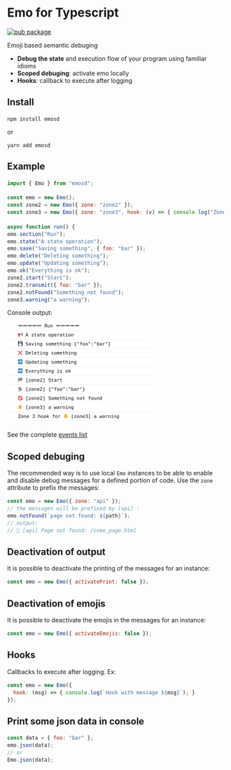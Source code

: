 # Emo for Typescript

[![pub package](https://img.shields.io/npm/v/emosd)](https://www.npmjs.com/package/emosd)

Emoji based semantic debuging

- **Debug the state** and execution flow of your program using familiar idioms
- **Scoped debuging**: activate emo locally
- **Hooks**: callback to execute after logging

## Install

```
npm install emosd
```
or
```
yarn add emosd
```

## Example

   ```javascript
import { Emo } from "emosd";

const emo = new Emo();
const zone2 = new Emo({ zone: "zone2" });
const zone3 = new Emo({ zone: "zone3", hook: (v) => { console.log("Zone 3 hook for", v) } });

async function run() {
emo.section("Run");
emo.state("A state operation");
emo.save("Saving something", { foo: "bar" });
emo.delete("Deleting something");
emo.update("Updating something");
emo.ok("Everything is ok");
zone2.start("Start");
zone2.transmit({ foo: "bar" });
zone2.notFound("Something not found");
zone3.warning("a warning");
   ```

Console output:

![Example](example.png)

See the complete [events list](../events/README.md)

## Scoped debuging

The recommended way is to use local `Emo` instances to be able to enable and disable debug messages for a defined portion of code. Use the `zone` attribute to prefix the messages:

   ```javascript
   const emo = new Emo({ zone: "api" });
   // the messages will be prefixed by [api] :
   emo.notFound(`page not found: ${path}`);
   // output:
   // 🚫 [api] Page not found: /some_page.html
   ```

## Deactivation of output

It is possible to deactivate the printing of the messages for an instance:

   ```javascript
   const emo = new Emo({ activatePrint: false });
   ```

## Deactivation of emojis

It is possible to deactivate the emojis in the messages for an instance:

   ```javascript
   const emo = new Emo({ activateEmojis: false });
   ```

## Hooks

Callbacks to execute after logging. Ex:

   ```javascript
   const emo = new Emo({ 
     hook: (msg) => { console.log(`Hook with message ${msg}`); }
   });
   ```

## Print some json data in console

   ```javascript
   const data = { foo: "bar" };
   emo.json(data);
   // or
   Emo.json(data);
   ```